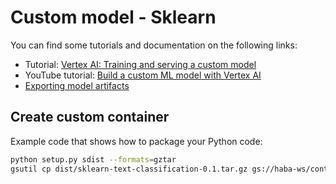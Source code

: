 # Custom model - Sklearn

You can find some tutorials and documentation on the following links:  
- Tutorial: [Vertex AI: Training and serving a custom model](https://codelabs.developers.google.com/vertex_custom_training_prediction)  
- YouTube tutorial: [Build a custom ML model with Vertex AI](https://www.youtube.com/watch?v=I2CJL3tQasw&ab_channel=GoogleCloudTech)
- [Exporting model artifacts](https://cloud.google.com/vertex-ai/docs/training/exporting-model-artifacts#scikit-learn)


## Create custom container

Example code that shows how to package your Python code:
```sh
python setup.py sdist --formats=gztar
gsutil cp dist/sklearn-text-classification-0.1.tar.gz gs://haba-ws/container/
```